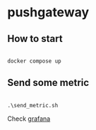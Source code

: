 # pushgateway

## How to start

```

docker compose up

```

## Send some metric

```

.\send_metric.sh
```

Check [grafana](http://localhost:3000)